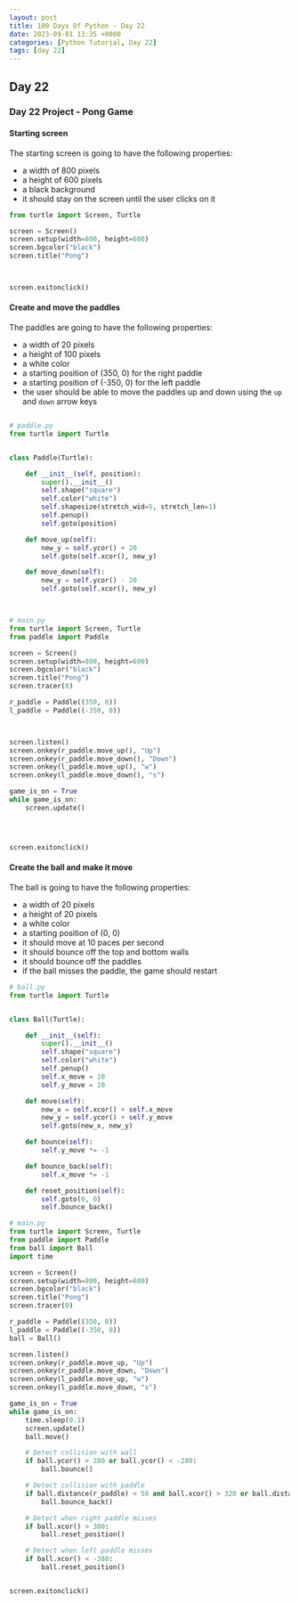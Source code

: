 ```yaml
---
layout: post
title: 100 Days Of Python - Day 22
date: 2023-09-01 13:35 +0000
categories: [Python Tutorial, Day 22]
tags: [day 22]
---
```


## Day 22

### Day 22 Project - Pong Game

#### Starting screen

The starting screen is going to have the following properties:

- a width of 800 pixels
- a height of 600 pixels
- a black background
- it should stay on the screen until the user clicks on it

```python
from turtle import Screen, Turtle

screen = Screen()
screen.setup(width=800, height=600)
screen.bgcolor("black")
screen.title("Pong")



screen.exitonclick()
```

#### Create and move the paddles

The paddles are going to have the following properties:

- a width of 20 pixels
- a height of 100 pixels
- a white color
- a starting position of (350, 0) for the right paddle
- a starting position of (-350, 0) for the left paddle
- the user should be able to move the paddles up and down using the `up` and `down` arrow keys

```python

# paddle.py
from turtle import Turtle


class Paddle(Turtle):

    def __init__(self, position):
        super().__init__()
        self.shape("square")
        self.color("white")
        self.shapesize(stretch_wid=5, stretch_len=1)
        self.penup()
        self.goto(position)

    def move_up(self):
        new_y = self.ycor() + 20
        self.goto(self.xcor(), new_y)

    def move_down(self):
        new_y = self.ycor() - 20
        self.goto(self.xcor(), new_y)



# main.py
from turtle import Screen, Turtle
from paddle import Paddle

screen = Screen()
screen.setup(width=800, height=600)
screen.bgcolor("black")
screen.title("Pong")
screen.tracer(0)

r_paddle = Paddle((350, 0))
l_paddle = Paddle((-350, 0))



screen.listen()
screen.onkey(r_paddle.move_up(), "Up")
screen.onkey(r_paddle.move_down(), "Down")
screen.onkey(l_paddle.move_up(), "w")
screen.onkey(l_paddle.move_down(), "s")

game_is_on = True
while game_is_on:
    screen.update()




screen.exitonclick()
```

#### Create the ball and make it move

The ball is going to have the following properties:

- a width of 20 pixels
- a height of 20 pixels
- a white color
- a starting position of (0, 0)
- it should move at 10 paces per second
- it should bounce off the top and bottom walls
- it should bounce off the paddles
- if the ball misses the paddle, the game should restart

```python
# ball.py
from turtle import Turtle


class Ball(Turtle):

    def __init__(self):
        super().__init__()
        self.shape("square")
        self.color("white")
        self.penup()
        self.x_move = 10
        self.y_move = 10

    def move(self):
        new_x = self.xcor() + self.x_move
        new_y = self.ycor() + self.y_move
        self.goto(new_x, new_y)

    def bounce(self):
        self.y_move *= -1

    def bounce_back(self):
        self.x_move *= -1

    def reset_position(self):
        self.goto(0, 0)
        self.bounce_back()

# main.py
from turtle import Screen, Turtle
from paddle import Paddle
from ball import Ball
import time

screen = Screen()
screen.setup(width=800, height=600)
screen.bgcolor("black")
screen.title("Pong")
screen.tracer(0)

r_paddle = Paddle((350, 0))
l_paddle = Paddle((-350, 0))
ball = Ball()

screen.listen()
screen.onkey(r_paddle.move_up, "Up")
screen.onkey(r_paddle.move_down, "Down")
screen.onkey(l_paddle.move_up, "w")
screen.onkey(l_paddle.move_down, "s")

game_is_on = True
while game_is_on:
    time.sleep(0.1)
    screen.update()
    ball.move()

    # Detect collision with wall
    if ball.ycor() > 280 or ball.ycor() < -280:
        ball.bounce()

    # Detect collision with paddle
    if ball.distance(r_paddle) < 50 and ball.xcor() > 320 or ball.distance(l_paddle) < 50 and ball.xcor() < -320:
        ball.bounce_back()

    # Detect when right paddle misses
    if ball.xcor() > 380:
        ball.reset_position()

    # Detect when left paddle misses
    if ball.xcor() < -380:
        ball.reset_position()


screen.exitonclick()
```
